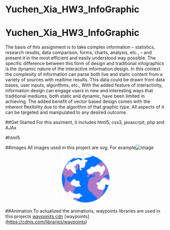 # Yuchen_Xia_HW3_InfoGraphic
# Yuchen_Xia_HW3_InfoGraphic
The basis of this assignment is to take complex information – statistics, research results, data comparison, forms, charts, analysis, etc., – and present it in the most efficient and easily understood way possible. The specific difference between this form of design and traditional infographics is the dynamic nature of the interactive information design. In this context the complexity of information can parse both live and static content from a variety of sources with realtime results. This data could be
drawn from data bases, user inputs, algorithms, etc.,
With the added feature of interactivity, information design can engage users in new and interesting ways that traditional mediums, both static and dynamic, have been limited in achieving. The added benefit of vector based design comes with the inherent flexibility due to the algorithm of that graphic type. All aspects of it can be
targeted and manipulated to any desired outcome. 

##Get Started
For this assiment, it includes html5, css3, javascrpit, php and AJAx

#html5

##images
All images used in this project are svg.  For example![image](https://github.com/xxxxycharlotte/Yuchen_Xia_HW3_InfoGraphic/blob/master/images/EARTH.svg")
<div align=center><img width="150" height="150" src="https://github.com/xxxxycharlotte/Yuchen_Xia_HW3_InfoGraphic/blob/master/images/EARTH.svg"/></div>

##Animation
To actualized the animations, waypoints libraries are used in this projects  [wayponits cdn](https://cdnjs.com/libraries/waypoints)  [waypoints] (https://cdnjs.com/libraries/waypoints)

